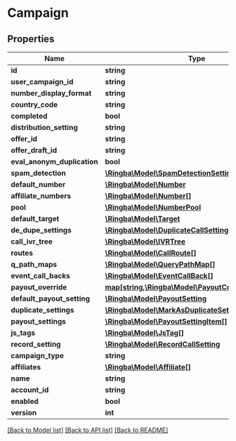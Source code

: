 # Campaign

## Properties
Name | Type | Description | Notes
------------ | ------------- | ------------- | -------------
**id** | **string** |  | [optional] 
**user_campaign_id** | **string** |  | [optional] 
**number_display_format** | **string** |  | [optional] 
**country_code** | **string** |  | [optional] 
**completed** | **bool** |  | [optional] 
**distribution_setting** | **string** |  | [optional] 
**offer_id** | **string** |  | [optional] 
**offer_draft_id** | **string** |  | [optional] 
**eval_anonym_duplication** | **bool** |  | [optional] 
**spam_detection** | [**\Ringba\Model\SpamDetectionSettings**](SpamDetectionSettings.md) |  | [optional] 
**default_number** | [**\Ringba\Model\Number**](Number.md) |  | [optional] 
**affiliate_numbers** | [**\Ringba\Model\Number[]**](Number.md) |  | [optional] 
**pool** | [**\Ringba\Model\NumberPool**](NumberPool.md) |  | [optional] 
**default_target** | [**\Ringba\Model\Target**](Target.md) |  | [optional] 
**de_dupe_settings** | [**\Ringba\Model\DuplicateCallSetting**](DuplicateCallSetting.md) |  | [optional] 
**call_ivr_tree** | [**\Ringba\Model\IVRTree**](IVRTree.md) |  | [optional] 
**routes** | [**\Ringba\Model\CallRoute[]**](CallRoute.md) |  | [optional] 
**q_path_maps** | [**\Ringba\Model\QueryPathMap[]**](QueryPathMap.md) |  | [optional] 
**event_call_backs** | [**\Ringba\Model\EventCallBack[]**](EventCallBack.md) |  | [optional] 
**payout_override** | [**map[string,\Ringba\Model\PayoutConversionSetting]**](PayoutConversionSetting.md) |  | [optional] 
**default_payout_setting** | [**\Ringba\Model\PayoutSetting**](PayoutSetting.md) |  | [optional] 
**duplicate_settings** | [**\Ringba\Model\MarkAsDuplicateSettings**](MarkAsDuplicateSettings.md) |  | [optional] 
**payout_settings** | [**\Ringba\Model\PayoutSettingItem[]**](PayoutSettingItem.md) |  | [optional] 
**js_tags** | [**\Ringba\Model\JsTag[]**](JsTag.md) |  | [optional] 
**record_setting** | [**\Ringba\Model\RecordCallSetting**](RecordCallSetting.md) |  | [optional] 
**campaign_type** | **string** |  | [optional] 
**affiliates** | [**\Ringba\Model\Affiliate[]**](Affiliate.md) |  | [optional] 
**name** | **string** |  | [optional] 
**account_id** | **string** |  | [optional] 
**enabled** | **bool** |  | [optional] 
**version** | **int** |  | [optional] 

[[Back to Model list]](../README.md#documentation-for-models) [[Back to API list]](../README.md#documentation-for-api-endpoints) [[Back to README]](../README.md)


